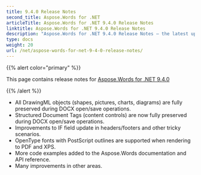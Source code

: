 ```yaml
---
title: 9.4.0 Release Notes
second_title: Aspose.Words for .NET
articleTitle: Aspose.Words for .NET 9.4.0 Release Notes
linktitle: Aspose.Words for .NET 9.4.0 Release Notes
description: "Aspose.Words for .NET 9.4.0 Release Notes – the latest updates and fixes."
type: docs
weight: 20
url: /net/aspose-words-for-net-9-4-0-release-notes/
---
```


{{% alert color="primary" %}}

This page contains release notes for [Aspose.Words for .NET 9.4.0](https://downloads.aspose.com/words/net/new-releases/aspose.words-for-.net-9.4.0/)

{{% /alert %}}

- All DrawingML objects (shapes, pictures, charts, diagrams) are fully preserved during DOCX open/save operations.
- Structured Document Tags (content controls) are now fully preserved during DOCX open/save operations.
- Improvements to IF field update in headers/footers and other tricky scenarios.
- OpenType fonts with PostScript outlines are supported when rendering to PDF and XPS.
- More code examples added to the Aspose.Words documentation and API reference.
- Many improvements in other areas.
